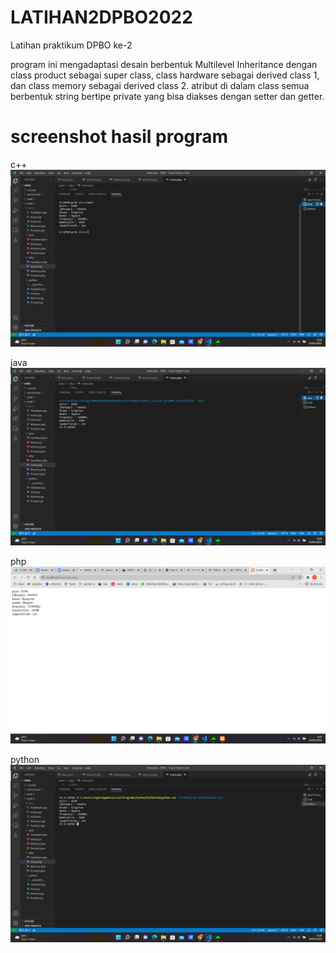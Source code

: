# LATIHAN2DPBO2022
Latihan praktikum DPBO ke-2

program ini mengadaptasi desain berbentuk Multilevel Inheritance dengan class product sebagai super class, class hardware sebagai derived class 1, dan class memory sebagai derived class 2. atribut di dalam class semua berbentuk string bertipe private yang bisa diakses dengan setter dan getter.

#  screenshot hasil program

c++
![Alt text](https://github.com/vegatama/LATIHAN2DPBO2022/blob/main/screenshot%20hasil%20program/prak2%20c%2B%2B.png?raw=true "Title")

java
![Alt text](https://github.com/vegatama/LATIHAN2DPBO2022/blob/main/screenshot%20hasil%20program/prak2%20java.png?raw=true "Title")

php
![Alt text](https://github.com/vegatama/LATIHAN2DPBO2022/blob/main/screenshot%20hasil%20program/prak2%20php.png?raw=true "Title")

python
![Alt text](https://github.com/vegatama/LATIHAN2DPBO2022/blob/main/screenshot%20hasil%20program/prak2%20py.png?raw=true "Title")

